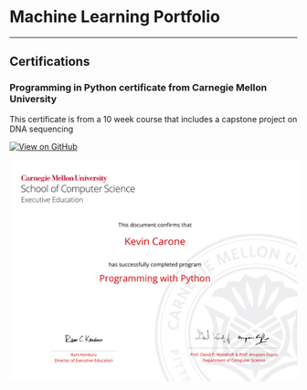 # Machine Learning Portfolio
---
## Certifications

### Programming in Python certificate from Carnegie Mellon University

This certificate is from a 10 week course that includes a capstone project on DNA sequencing

[![View on GitHub](https://img.shields.io/badge/GitHub-View_on_GitHub-blue?logo=GitHub)](https://github.com/sajankedia/fraud_detection)

<center><img src="assets/img/certificate.png"/></center>
